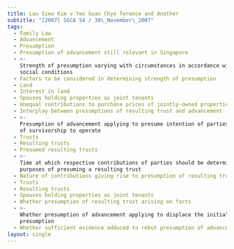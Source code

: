 ```yaml
---
title: Lau Siew Kim v Yeo Guan Chye Terence and Another
subtitle: "[2007] SGCA 54 / 30\_November\_2007"
tags:
  - Family Law
  - Advancement
  - Presumption
  - Presumption of advancement still relevant in Singapore
  - >-
    Strength of presumption varying with circumstances in accordance with modern
    social conditions
  - Factors to be considered in determining strength of presumption
  - Land
  - Interest in land
  - Spouses holding properties as joint tenants
  - Unequal contributions to purchase prices of jointly-owned properties
  - Interplay between presumptions of resulting trust and advancement
  - >-
    Presumption of advancement applying to presume intention of parties for rule
    of survivorship to operate
  - Trusts
  - Resulting trusts
  - Presumed resulting trusts
  - >-
    Time at which respective contributions of parties should be determined for
    purposes of presuming a resulting trust
  - Nature of contributions giving rise to presumption of resulting trust
  - Trusts
  - Resulting trusts
  - Spouses holding properties as joint tenants
  - Whether presumption of resulting trust arising on facts
  - >-
    Whether presumption of advancement applying to displace the initial
    presumption
  - Whether sufficient evidence adduced to rebut presumption of advancement
layout: single
---
```


